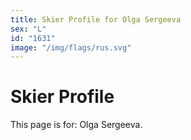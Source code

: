 ```yaml
---
title: Skier Profile for Olga Sergeeva
sex: "L"
id: "1631"
image: "/img/flags/rus.svg" 
---
```


# Skier Profile

This page is for: Olga Sergeeva.
    